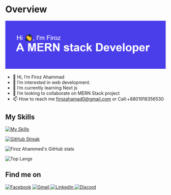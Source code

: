  # Overview
 ![The San Juan Mountains are beautiful!](/images/banner.png "San Juan Mountains")

 - 👋 Hi, I’m Firoz Ahammad
- 👀 I’m interested in web development.
- 🌱 I’m currently learning Next js
- 💞️ I’m looking to collaborate on MERN Stack project
- 📫 How to reach me firozahamad0@gmail.com or Call:+8801918356530
## My Skills
[![My Skills](https://skillicons.dev/icons?i=js,react,html,css,tailwind,materialui,nodejs,expressjs,mongodb,github,firebase,figma,replit&theme=light)](https://skillicons.dev)

[![GitHub Streak](https://github-readme-streak-stats.herokuapp.com?user=fdfiroz&theme=transparent&border_radius=4&date_format=j%20M%5B%20Y%5D)](https://git.io/streak-stats)





![Firoz Ahammed's GitHub stats](https://github-readme-stats.vercel.app/api?username=fdfiroz&theme=transparent&show_icons=true&rank_icon=github)



![Top Langs](https://github-readme-stats.vercel.app/api/top-langs/?username=fdfiroz&theme=transparent&layout=compact&langs_count=10&card_width=445)

## Find me on
<a href="https://www.facebook.com/firoz.Ahammad143" title="facebook Profile">![Facebook](https://img.shields.io/badge/Facebook-%231877F2.svg?style=for-the-badge&logo=Facebook&logoColor=white)</a>
<a href="mailto: firozahamed0@gmail.com
" title="Send Email">
![Gmail](https://img.shields.io/badge/Gmail-D14836?style=for-the-badge&logo=gmail&logoColor=white)
</a>
<a href="https://www.linkedin.com/in/firoz-ahammed" title="Linkedin Profile">
![LinkedIn](https://img.shields.io/badge/linkedin-%230077B5.svg?style=for-the-badge&logo=linkedin&logoColor=white)
</a>
<a href="https://www.discordapp.com/users/fdfiroz#3513" title="Discord Profile">
![Discord](https://img.shields.io/badge/Discord-%235865F2.svg?style=for-the-badge&logo=discord&logoColor=white)
</a>
<!---
fdfiroz/fdfiroz is a ✨ special ✨ repository because its `README.md` (this file) appears on your GitHub profile.
You can click the Preview link to take a look at your changes.
--->
